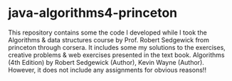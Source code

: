 # java-algorithms4-princeton
This repository contains some the code I developed while I took the Algorithms &amp; data structures course by Prof. Robert Sedgewick from princeton through corsera. It includes some my solutions to the exercises, creative problems &amp; web exercises presented in the text book. Algorithms (4th Edition) by Robert Sedgewick (Author), Kevin Wayne (Author). However, it does not include any assignments for obvious reasons!!
